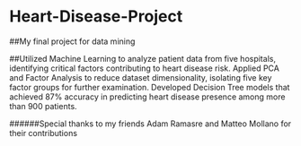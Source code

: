 # Heart-Disease-Project
##My final project for data mining

##Utilized Machine Learning to analyze patient data from five hospitals, identifying critical factors contributing to heart disease risk.
Applied PCA and Factor Analysis to reduce dataset dimensionality, isolating five key factor groups for further examination.
Developed Decision Tree models that achieved 87% accuracy in predicting heart disease presence among more than 900 patients.

######Special thanks to my friends Adam Ramasre and Matteo Mollano for their contributions
